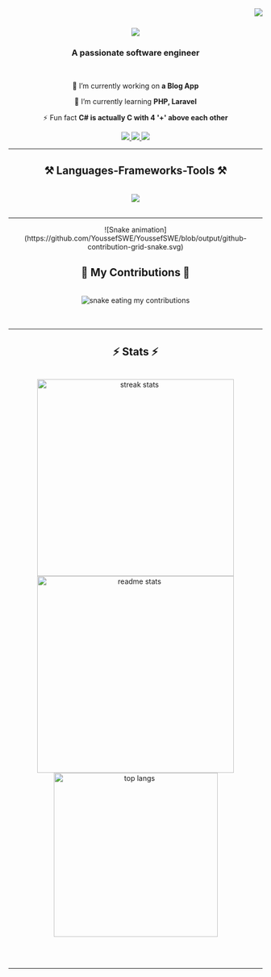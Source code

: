 <img align="right" src="https://visitor-badge.laobi.icu/badge?page_id=YousefABDELRAZEK.YousefABDELRAZEK" />

<h1 align="center">
    <img src="https://readme-typing-svg.herokuapp.com/?font=Righteous&size=35&center=true&vCenter=true&width=500&height=70&duration=4000&lines=Hi+There!+👋;+I'm+Youssef+Abdelrazek!;" />
</h1>

<h3 align="center">A passionate software engineer</h3>

<br/>

<div align="center">
 
 🔭 I’m currently working on **a Blog App**
 
 🌱 I’m currently learning **PHP, Laravel**

⚡ Fun fact **C# is actually C with 4 '+' above each other**

</div>
 
<div align="center"> 
  <a href="mailto:pcneedsfixing123@gmail.com">
    <img src="https://img.shields.io/badge/Gmail-333333?style=for-the-badge&logo=gmail&logoColor=red" />
  </a>
  <a href="https://www.linkedin.com/in/yousef-undefined-6b35312a6/" target="_blank">
    <img src="https://img.shields.io/badge/LinkedIn-0077B5?style=for-the-badge&logo=linkedin&logoColor=white" />
  </a>
  <a href="https://github.com/YousefABDELRAZEK" target="_blank">
     <img src="https://img.shields.io/badge/Portfolio-FF5722?style=for-the-badge&logo=todoist&logoColor=white" /> <!-- sqlite, safari, google-chrome are other good icon options -->
  </a>
</div>

<hr/>

<h2 align="center">⚒️ Languages-Frameworks-Tools ⚒️</h2>
<br/>
<div align="center">
    <img src="https://skillicons.dev/icons?i=react,bootstrap,php,html,css,vscode,github,laravel,cpp,git,js,c,cs,mysql" /><br>
</div>

<br/>
<hr/>

<div align="center">
    ![Snake animation](https://github.com/YoussefSWE/YoussefSWE/blob/output/github-contribution-grid-snake.svg)

  <h2>🐍 My Contributions 🐍</h2>
  <br>
  <img alt="snake eating my contributions" src="https://github.com/YousefABDELRAZEK/YousefABDELRAZEK/blob/output/github-contribution-grid-snake.svg" />
  <br/><br/><br/>
</div>


<hr/>

<h2 align="center">⚡ Stats ⚡</h2>
<br>
<div align="center">
  <img width=390 src="https://github-readme-streak-stats.herokuapp.com/?user=YousefABDELRAZEK&count_private=true&theme=react&border_radius=10" alt="streak stats"/>
  <img width=390 src="https://github-readme-stats.vercel.app/api?username=YousefABDELRAZEK&count_private=true&show_icons=true&theme=react&rank_icon=github&border_radius=10" alt="readme stats" />
  <br/>
  <img width=325 align="center" src="https://github-readme-stats.vercel.app/api/top-langs/?username=YousefABDELRAZEK&hide=HTML&langs_count=8&layout=compact&theme=react&border_radius=10&size_weight=0.5&count_weight=0.5&exclude_repo=github-readme-stats" alt="top langs" />
</div>

<br/><br/>

<hr/>

<br/>
